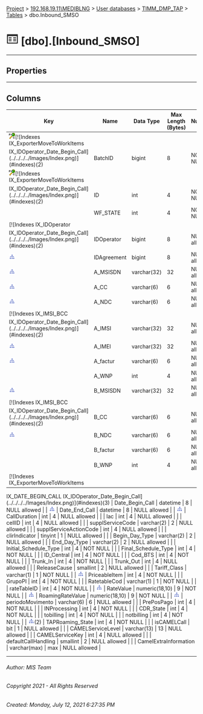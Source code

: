 #### 

[Project](../../../../index.md) > [192.168.19.11\\MEDIBLNG](../../../index.md) > [User databases](../../index.md) > [TIMM_DMP_TAP](../index.md) > [Tables](Tables.md) > dbo.Inbound_SMSO

# ![Tables](../../../../Images/Table32.png) [dbo].[Inbound_SMSO]

---

## <a name="#properties"></a>Properties



---

## <a name="#columns"></a>Columns

| Key | Name | Data Type | Max Length (Bytes) | Nullability |
|---|---|---|---|---|
| [![Cluster Primary Key PK_DMP_Inbound_SMSO: BatchID\ID](../../../../Images/pkcluster.png)](#indexes)[![Indexes IX_ExporterMoveToWorkItems
IX_IDOperator_Date_Begin_Call](../../../../Images/Index.png)](#indexes)(2) | BatchID | bigint | 8 | NOT NULL |
| [![Cluster Primary Key PK_DMP_Inbound_SMSO: BatchID\ID](../../../../Images/pkcluster.png)](#indexes)[![Indexes IX_ExporterMoveToWorkItems
IX_IDOperator_Date_Begin_Call](../../../../Images/Index.png)](#indexes)(2) | ID | int | 4 | NOT NULL |
|  | WF_STATE | int | 4 | NOT NULL |
| [![Indexes IX_IDOperator
IX_IDOperator_Date_Begin_Call](../../../../Images/Index.png)](#indexes)(2) | IDOperator | bigint | 8 | NULL allowed |
| [![Indexes IX_IDOperator_Date_Begin_Call](../../../../Images/Index.png)](#indexes) | IDAgreement | bigint | 8 | NULL allowed |
| [![Indexes IX_IDOperator_Date_Begin_Call](../../../../Images/Index.png)](#indexes) | A_MSISDN | varchar(32) | 32 | NULL allowed |
| [![Indexes IX_IDOperator_Date_Begin_Call](../../../../Images/Index.png)](#indexes) | A_CC | varchar(6) | 6 | NULL allowed |
| [![Indexes IX_IDOperator_Date_Begin_Call](../../../../Images/Index.png)](#indexes) | A_NDC | varchar(6) | 6 | NULL allowed |
| [![Indexes IX_IMSI_BCC
IX_IDOperator_Date_Begin_Call](../../../../Images/Index.png)](#indexes)(2) | A_IMSI | varchar(32) | 32 | NULL allowed |
| [![Indexes IX_IDOperator_Date_Begin_Call](../../../../Images/Index.png)](#indexes) | A_IMEI | varchar(32) | 32 | NULL allowed |
| [![Indexes IX_IDOperator_Date_Begin_Call](../../../../Images/Index.png)](#indexes) | A_factur | varchar(6) | 6 | NULL allowed |
|  | A_WNP | int | 4 | NULL allowed |
| [![Indexes IX_IDOperator_Date_Begin_Call](../../../../Images/Index.png)](#indexes) | B_MSISDN | varchar(32) | 32 | NULL allowed |
| [![Indexes IX_IMSI_BCC
IX_IDOperator_Date_Begin_Call](../../../../Images/Index.png)](#indexes)(2) | B_CC | varchar(6) | 6 | NULL allowed |
| [![Indexes IX_IDOperator_Date_Begin_Call](../../../../Images/Index.png)](#indexes) | B_NDC | varchar(6) | 6 | NULL allowed |
|  | B_factur | varchar(6) | 6 | NULL allowed |
|  | B_WNP | int | 4 | NULL allowed |
| [![Indexes IX_ExporterMoveToWorkItems
IX_DATE_BEGIN_CALL
IX_IDOperator_Date_Begin_Call](../../../../Images/Index.png)](#indexes)(3) | Date_Begin_Call | datetime | 8 | NULL allowed |
| [![Indexes IX_IDOperator_Date_Begin_Call](../../../../Images/Index.png)](#indexes) | Date_End_Call | datetime | 8 | NULL allowed |
| [![Indexes IX_IDOperator_Date_Begin_Call](../../../../Images/Index.png)](#indexes) | CallDuration | int | 4 | NULL allowed |
|  | lac | int | 4 | NULL allowed |
|  | cellID | int | 4 | NULL allowed |
|  | supplServiceCode | varchar(2) | 2 | NULL allowed |
|  | supplServiceActionCode | int | 4 | NULL allowed |
|  | clirIndicator | tinyint | 1 | NULL allowed |
|  | Begin_Day_Type | varchar(2) | 2 | NULL allowed |
|  | End_Day_Type | varchar(2) | 2 | NULL allowed |
|  | Initial_Schedule_Type | int | 4 | NOT NULL |
|  | Final_Schedule_Type | int | 4 | NOT NULL |
|  | ID_Central | int | 4 | NOT NULL |
|  | Cod_BTS | int | 4 | NOT NULL |
|  | Trunk_In | int | 4 | NOT NULL |
|  | Trunk_Out | int | 4 | NULL allowed |
|  | ReleaseCause | smallint | 2 | NULL allowed |
|  | Tariff_Class | varchar(1) | 1 | NOT NULL |
| [![Indexes IX_IDOperator_Date_Begin_Call](../../../../Images/Index.png)](#indexes) | PriceableItem | int | 4 | NOT NULL |
|  | GrupoPI | int | 4 | NOT NULL |
|  | RatetableCod | varchar(1) | 1 | NOT NULL |
|  | rateTableID | int | 4 | NOT NULL |
| [![Indexes IX_IDOperator_Date_Begin_Call](../../../../Images/Index.png)](#indexes) | RateValue | numeric(18,10) | 9 | NOT NULL |
| [![Indexes IX_IDOperator_Date_Begin_Call](../../../../Images/Index.png)](#indexes) | RoamingRateValue | numeric(18,10) | 9 | NOT NULL |
| [![Indexes IX_IDOperator_Date_Begin_Call](../../../../Images/Index.png)](#indexes) | periodoMovimento | varchar(6) | 6 | NULL allowed |
|  | PrePosPago | int | 4 | NOT NULL |
|  | INProcessing | int | 4 | NOT NULL |
|  | CDR_State | int | 4 | NOT NULL |
|  | tobilling | int | 4 | NOT NULL |
|  | notbilling | int | 4 | NOT NULL |
| [![Indexes IX_ExporterMoveToWorkItems
IX_TAPRoamingState](../../../../Images/Index.png)](#indexes)(2) | TAPRoaming_State | int | 4 | NOT NULL |
|  | isCAMELCall | bit | 1 | NULL allowed |
|  | CAMELServiceLevel | varchar(13) | 13 | NULL allowed |
|  | CAMELServiceKey | int | 4 | NULL allowed |
|  | defaultCallHandling | smallint | 2 | NULL allowed |
|  | CamelExtraInformation | varchar(max) | max | NULL allowed |


---

###### Author:  MIS Team

###### Copyright 2021 - All Rights Reserved

###### Created: Monday, July 12, 2021 6:27:35 PM


